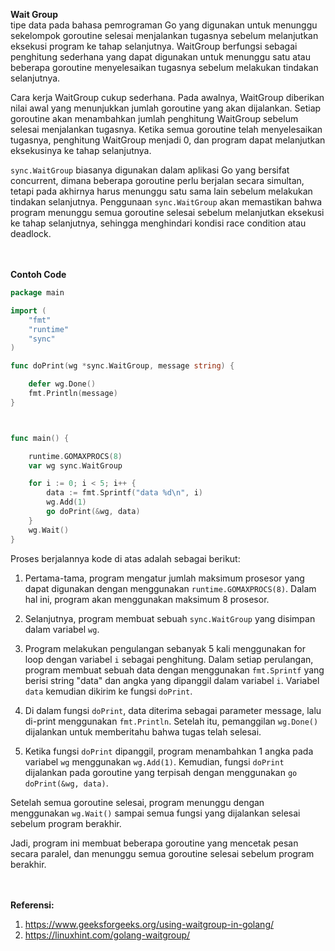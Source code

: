 <b>Wait Group</b><br>
tipe data pada bahasa pemrograman Go yang digunakan untuk menunggu sekelompok goroutine selesai menjalankan tugasnya sebelum melanjutkan eksekusi program ke tahap selanjutnya. WaitGroup berfungsi sebagai penghitung sederhana yang dapat digunakan untuk menunggu satu atau beberapa goroutine menyelesaikan tugasnya sebelum melakukan tindakan selanjutnya.

Cara kerja WaitGroup cukup sederhana. Pada awalnya, WaitGroup diberikan nilai awal yang menunjukkan jumlah goroutine yang akan dijalankan. Setiap goroutine akan menambahkan jumlah penghitung WaitGroup sebelum selesai menjalankan tugasnya. Ketika semua goroutine telah menyelesaikan tugasnya, penghitung WaitGroup menjadi 0, dan program dapat melanjutkan eksekusinya ke tahap selanjutnya.

`sync.WaitGroup` biasanya digunakan dalam aplikasi Go yang bersifat concurrent, dimana beberapa goroutine perlu berjalan secara simultan, tetapi pada akhirnya harus menunggu satu sama lain sebelum melakukan tindakan selanjutnya. Penggunaan `sync.WaitGroup` akan memastikan bahwa program menunggu semua goroutine selesai sebelum melanjutkan eksekusi ke tahap selanjutnya, sehingga menghindari kondisi race condition atau deadlock.
<br><br><br>


<b>Contoh Code</b><br>


```go
package main

import (
	"fmt"
	"runtime"
	"sync"
)

func doPrint(wg *sync.WaitGroup, message string) {

	defer wg.Done()
	fmt.Println(message)
}



func main() {

	runtime.GOMAXPROCS(8)
	var wg sync.WaitGroup

	for i := 0; i < 5; i++ {
		data := fmt.Sprintf("data %d\n", i)
		wg.Add(1)
		go doPrint(&wg, data)
	}
	wg.Wait()
}
```
Proses berjalannya kode di atas adalah sebagai berikut:

1. Pertama-tama, program mengatur jumlah maksimum prosesor yang dapat digunakan dengan menggunakan `runtime.GOMAXPROCS(8)`. Dalam hal ini, program akan menggunakan maksimum 8 prosesor.

2. Selanjutnya, program membuat sebuah `sync.WaitGroup` yang disimpan dalam variabel `wg`.

3. Program melakukan pengulangan sebanyak 5 kali menggunakan for loop dengan variabel `i` sebagai penghitung. Dalam setiap perulangan, program membuat sebuah data dengan menggunakan `fmt.Sprintf` yang berisi string "data" dan angka yang dipanggil dalam variabel `i`. Variabel `data` kemudian dikirim ke fungsi `doPrint`.

4. Di dalam fungsi `doPrint`, data diterima sebagai parameter message, lalu di-print menggunakan `fmt.Println`. Setelah itu, pemanggilan `wg.Done()` dijalankan untuk memberitahu bahwa tugas telah selesai.

5. Ketika fungsi `doPrint` dipanggil, program menambahkan 1 angka pada variabel `wg` menggunakan `wg.Add(1)`. Kemudian, fungsi `doPrint` dijalankan pada goroutine yang terpisah dengan menggunakan `go doPrint(&wg, data)`.

Setelah semua goroutine selesai, program menunggu dengan menggunakan `wg.Wait()` sampai semua fungsi yang dijalankan selesai sebelum program berakhir.

Jadi, program ini membuat beberapa goroutine yang mencetak pesan secara paralel, dan menunggu semua goroutine selesai sebelum program berakhir.
<br><br><br>


<b>Referensi:</b><br>
1. https://www.geeksforgeeks.org/using-waitgroup-in-golang/
2. https://linuxhint.com/golang-waitgroup/
